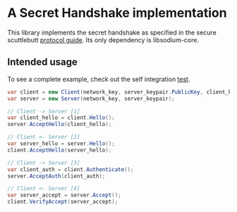 # A Secret Handshake implementation

This library implements the secret handshake as specified in the secure
scuttlebutt [protocol guide](https://ssbc.github.io/scuttlebutt-protocol-guide/#handshake).
Its only dependency is libsodium-core.

## Intended usage

To see a complete example, check out the self integration
[test](https://github.com/radio-patio/scuttlebutt_crypto_shs/blob/master/Scuttlebutt.Crypto.SHS.Tests/SHSTests.cs).

```cs
var client = new Client(network_key, server_keypair.PublicKey, client_keypair);
var server = new Server(network_key, server_keypair);

// Client -> Server [1]
var client_hello = client.Hello();
server.AcceptHello(client_hello);

// Client <- Server [2]
var server_hello = server.Hello();
client.AcceptHello(server_hello);

// Client -> Server [3]
var client_auth = client.Authenticate();
server.AcceptAuth(client_auth);

// Client <- Server [4]
var server_accept = server.Accept();
client.VerifyAccept(server_accept);
```
